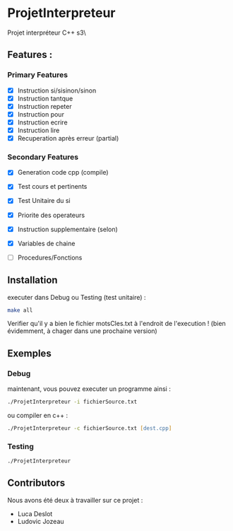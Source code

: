 # ProjetInterpreteur
Projet interpréteur C++ s3\
## Features :
### Primary Features
- [x] Instruction si/sisinon/sinon </li>
- [x] Instruction tantque </li>
- [x] Instruction repeter </li>
- [x] Instruction pour </li>
- [x] Instruction ecrire </li>
- [x] Instruction lire </li>
- [x] Recuperation après erreur (partial) </li>
### Secondary Features
- [x] Generation code cpp (compile) </li>
- [x] Test cours et pertinents </li>
- [x] Test Unitaire du si </li>
- [x] Priorite des operateurs </li>
- [x] Instruction supplementaire (selon) </li>
- [x] Variables de chaine </li>
- [ ] Procedures/Fonctions </li>


## Installation
executer dans Debug ou Testing (test unitaire) : 
```zsh
make all
```
Verifier qu'il y a bien le fichier motsCles.txt à l'endroit de l'execution ! (bien évidemment, à chager dans une prochaine version)

## Exemples
### Debug
maintenant, vous pouvez executer un programme ainsi :
```zsh
./ProjetInterpreteur -i fichierSource.txt
```
ou compiler en c++ :
```zsh
./ProjetInterpreteur -c fichierSource.txt [dest.cpp]
```
### Testing
```zsh
./ProjetInterpreteur
```
## Contributors
Nous avons été deux à travailler sur ce projet :
- Luca Deslot
- Ludovic Jozeau
